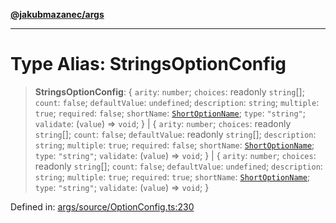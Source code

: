 [**@jakubmazanec/args**](../README.md)

---

# Type Alias: StringsOptionConfig

> **StringsOptionConfig**: \{ `arity`: `number`; `choices`: readonly `string`[]; `count`: `false`;
> `defaultValue`: `undefined`; `description`: `string`; `multiple`: `true`; `required`: `false`;
> `shortName`: [`ShortOptionName`](ShortOptionName.md); `type`: `"string"`; `validate`: (`value`) =>
> `void`; \} \| \{ `arity`: `number`; `choices`: readonly `string`[]; `count`: `false`;
> `defaultValue`: readonly `string`[]; `description`: `string`; `multiple`: `true`; `required`:
> `false`; `shortName`: [`ShortOptionName`](ShortOptionName.md); `type`: `"string"`; `validate`:
> (`value`) => `void`; \} \| \{ `arity`: `number`; `choices`: readonly `string`[]; `count`: `false`;
> `defaultValue`: `undefined`; `description`: `string`; `multiple`: `true`; `required`: `true`;
> `shortName`: [`ShortOptionName`](ShortOptionName.md); `type`: `"string"`; `validate`: (`value`) =>
> `void`; \}

Defined in:
[args/source/OptionConfig.ts:230](https://github.com/jakubmazanec/tools/blob/d8ee2855cc8c253cbcc5c4d49e7356ff8450cbde/packages/args/source/OptionConfig.ts#L230)
